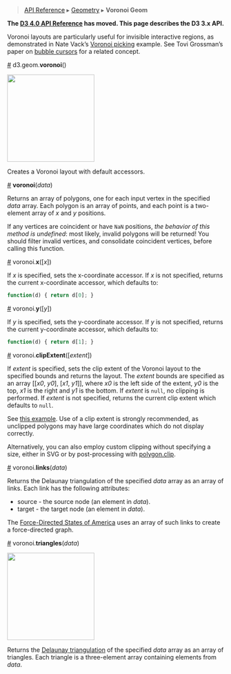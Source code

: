 > [API Reference](API-Reference.md) ▸ [Geometry](Geometry.md) ▸ **Voronoi Geom**

**The [D3 4.0 API Reference](https://github.com/d3/d3/blob/master/API.md) has moved. This page describes the D3 3.x API.**

Voronoi layouts are particularly useful for invisible interactive regions, as demonstrated in Nate Vack’s [Voronoi picking](http://bl.ocks.org/njvack/1405439) example. See Tovi Grossman’s paper on [bubble cursors](http://www.tovigrossman.com/BubbleCursor) for a related concept.

<a name="voronoi" href="#voronoi">#</a> d3.geom.<b>voronoi</b>()

<a href="http://bl.ocks.org/mbostock/4060366"><img src="http://bl.ocks.org/mbostock/raw/4060366/thumbnail.png" width="202"></a>

Creates a Voronoi layout with default accessors.

<a name="_voronoi" href="#_voronoi">#</a> <b>voronoi</b>(<i>data</i>)

Returns an array of polygons, one for each input vertex in the specified *data* array. Each polygon is an array of points, and each point is a two-element array of _x_ and _y_ positions.

If any vertices are coincident or have `NaN` positions, *the behavior of this method is undefined*: most likely, invalid polygons will be returned! You should filter invalid vertices, and consolidate coincident vertices, before calling this function.

<a name="x" href="#x">#</a> voronoi.<b>x</b>([<i>x</i>])

If *x* is specified, sets the x-coordinate accessor. If *x* is not specified, returns the current x-coordinate accessor, which defaults to:

```js
function(d) { return d[0]; }
```

<a name="y" href="#y">#</a> voronoi.<b>y</b>([<i>y</i>])

If *y* is specified, sets the y-coordinate accessor. If *y* is not specified, returns the current y-coordinate accessor, which defaults to:

```js
function(d) { return d[1]; }
```

<a name="clipExtent" href="#clipExtent">#</a> voronoi.<b>clipExtent</b>([<i>extent</i>])

If *extent* is specified, sets the clip extent of the Voronoi layout to the specified bounds and returns the layout. The *extent* bounds are specified as an array [​[<i>x0</i>, <i>y0</i>], [<i>x1</i>, <i>y1</i>]​], where <i>x0</i> is the left side of the extent, <i>y0</i> is the top, <i>x1</i> is the right and <i>y1</i> is the bottom. If *extent* is `null`, no clipping is performed. If *extent* is not specified, returns the current clip extent which defaults to `null`.

See [this example](http://bl.ocks.org/mbostock/4237768). Use of a clip extent is strongly recommended, as unclipped polygons may have large coordinates which do not display correctly.

Alternatively, you can also employ custom clipping without specifying a size, either in SVG or by post-processing with [polygon.clip](Polygon-Geom.md#clip).

<a name="links" href="#links">#</a> voronoi.<b>links</b>(<i>data</i>)

Returns the Delaunay triangulation of the specified *data* array as an array of links. Each link has the following attributes:

* source - the source node (an element in *data*).
* target - the target node (an element in *data*).

The <a href="http://bl.ocks.org/mbostock/1073373">Force-Directed States of America</a> uses an array of such links to create a force-directed graph.

<a name="triangles" href="#triangles">#</a> voronoi.<b>triangles</b>(<i>data</i>)

<a href="http://bl.ocks.org/mbostock/4341156"><img src="http://bl.ocks.org/mbostock/raw/4341156/thumbnail.png" width="202"></a>

Returns the <a href="https://en.wikipedia.org/wiki/Delaunay_triangulation">Delaunay triangulation</a> of the specified *data* array as an array of triangles.  Each triangle is a three-element array containing elements from *data*.
